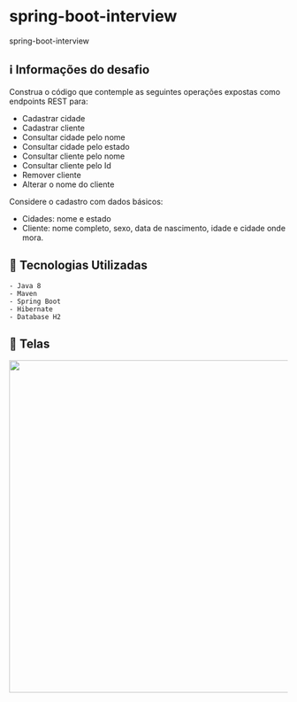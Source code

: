 # spring-boot-interview
 spring-boot-interview

## :information_source: Informações do desafio

Construa o código que contemple as seguintes operações expostas como endpoints REST para:

* Cadastrar cidade
* Cadastrar cliente
* Consultar cidade pelo nome
* Consultar cidade pelo estado
* Consultar cliente pelo nome
* Consultar cliente pelo Id
* Remover cliente
* Alterar o nome do cliente

Considere o cadastro com dados básicos:

* Cidades: nome e estado
* Cliente: nome completo, sexo, data de nascimento, idade e cidade onde mora.


## :rocket: Tecnologias Utilizadas 

```
- Java 8
- Maven
- Spring Boot
- Hibernate
- Database H2
```

## :iphone: Telas

<p align="center">
<img width="600" src="./Tela.JPG?raw=true">
</p>
